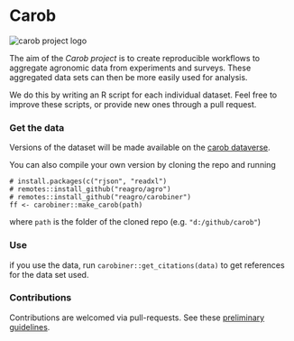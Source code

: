 # Carob

![carob project logo](https://github.com/reagro/carob/raw/master/img/carob.png)

The aim of the *Carob project* is to create reproducible workflows to aggregate agronomic data from experiments and surveys. These aggregated data sets can then be more easily used for analysis.

We do this by writing an R script for each individual dataset. Feel free to improve these scripts, or provide new ones through a pull request. 


### Get the data

Versions of the dataset will be made available on the [carob dataverse](https://dataverse.harvard.edu/dataverse/carob/).

You can also compile your own version by cloning the repo and running 

```
# install.packages(c("rjson", "readxl")
# remotes::install_github("reagro/agro")
# remotes::install_github("reagro/carobiner")
ff <- carobiner::make_carob(path)
```

where `path` is the folder of the cloned repo (e.g. `"d:/github/carob"`)

### Use

if you use the data, run `carobiner::get_citations(data)` to get references for the data set used. 

### Contributions 

Contributions are welcomed via pull-requests. See these [preliminary guidelines](https://github.com/reagro/carob/wiki/Guidelines).
